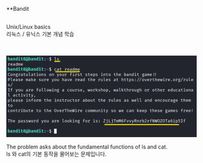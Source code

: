 **Bandit <br>
<br>

Unix/Linux basics<br>
리눅스 / 유닉스 기본 개념 학습<br>
<br>
<br>




![image break](/Pictur/Level0/bandit0.png) <br>

The problem asks about the fundamental functions of ls and cat.<br>
ls 와 cat의 기본 동작을 물어보는 문제입니다. 
